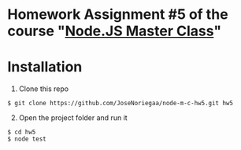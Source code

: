 # Homework Assignment #5 of the course "[Node.JS Master Class](https://pirple.thinkific.com/courses/the-nodejs-master-class)"

# Installation
1. Clone this repo
  ```console
  $ git clone https://github.com/JoseNoriegaa/node-m-c-hw5.git hw5
  ```
2. Open the project folder and run it
  ```console
  $ cd hw5
  $ node test
  ```
